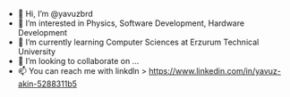 - 👋 Hi, I’m @yavuzbrd
- 👀 I’m interested in Physics, Software Development, Hardware Development
- 🌱 I’m currently learning Computer Sciences at Erzurum Technical University
- 💞️ I’m looking to collaborate on ...
- 📫 You can reach me with linkdln > https://www.linkedin.com/in/yavuz-akin-5288311b5

<!---
yavuzbrd/yavuzbrd is a ✨ special ✨ repository because its `README.md` (this file) appears on your GitHub profile.
You can click the Preview link to take a look at your changes.
--->

